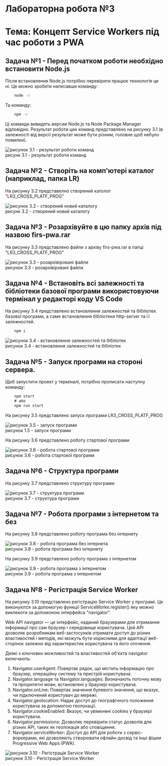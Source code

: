 # Лабораторна робота №3

# Тема: Концепт Service Workers під час роботи з PWA

## Задача №1 - Перед початком роботи необхідно встановити Node.js

Після встановлення Node.js потрібно перевірити працює технологія це ні. Це можно зробити написавши команду:
``` cmd
    node -v
```

Та команду:

``` cmd
    npm -v
```

Ці команди вивидять версии Node.js та Node Package Manager відповідно. Результат роботи цих команд представлено на рисунку 3.1 (в залежності від версії результат може бути різним, головне щоб небуло помилки).

![рисунок 3.1 - результат роботи команд](./images/1.jpg)
<br/>
рисунк 3.1 - результат роботи команд

## Задача №2 - Створіть на комп'ютері каталог (наприклад, папка LR)

На рисунку 3.2 представелно створений католог "LR3_CROSS_PLATF_PROG"

![рисунок 3.2 - створений новий каталогу](./images/2.png)
<br/>
рисунк 3.2 - створений новий каталогу

## Задача №3 - Розархівуйте в цю папку архів під назвою firs-pwa.rar

На рисунку 3.3 представлено файли з архіву firs-pwa.rar в папці "LR3_CROSS_PLATF_PROG"

![рисунок 3.3 - розархівіровані файли](./images/3.png)
<br/>
рисунок 3.3 - розархівіровані файли

## Задача №4 - Встановіть всі залежності та бібліотеки базової програми використовуючи термінал у редакторі коду VS Code

На рисунку 3.4 представлено встановлення залежностей та бібліотек базової програми, а саме встановлення бібліотеки http-server та її залежностей.

``` cmd
    npm i
```

![рисунок 3.4 - встановлення залежностей та бібліотек](./images/4.png)
<br/>
рисунок 3.4 - встановлення залежностей та бібліотек

## Задача №5 - Запуск програми на стороні сервера.

Щоб запустити проект у терміналі, потрібно прописати наступну команду:

``` cmd
    npm start
    # або
    npm run start
```

На рисунку 3.5 представлено запуск програми LR3_CROSS_PLATF_PROG

![рисунок 3.5 - запуск програми](./images/5.png)
<br/>
рисунок 1.5 - запуск програми

На рисунку 3.6 представлено роботу стартової програми

![рисунок 3.6 - робота стартової програми](./images/6.png)
<br/>
рисунок 3.6 - робота стартової програми

## Задача №6 - Структура програми

На рисунку 3.7 представлено структуру програми:

![рисунок 3.7 - структура програми](./images/7.png)
<br/>
рисунок 3.7 - структура програми

## Задача №7 - Робота програми з інтернетом та без

На рисунку 3.8 представлено роботу програма без інтернету

![рисунок 3.8 - робота програма без інтернета](./images/8.png)
<br/>
рисунок 3.8 - робота програма без інтернету

На рисунку 3.9 представлено роботу програма з інтернетом

![рисунок 3.9 - робота програма з інтернетом](./images/9.png)
<br/>
рисунок 3.9 - робота програма з інтернетом

## Задача №8 - Регістрація Service Worker

На рисунку 3.10 представлено регістрацію Service Worker у програмі. Це виконуются за допомогую функції ServiceWorke.register() яку можно виклекоти за допомоною інтерфейса "navigator".

Web API navigator — це інтерфейс, наданий браузерами для отримання інформації про сам браузер і середовище користувача. Цей API дозволяє розробникам веб-застосунків отримати доступ до різних властивостей і методів, які можуть бути корисними для адаптації веб-сторінок залежно від характеристик користувача та його оточення.

Деякі з ключових можливостей та властивостей об'єкта navigator включають:

1. Navigator.userAgent: Повертає рядок, що містить інформацію про браузер, операційну систему та пристрій користувача.
2. Navigator.language та Navigator.languages: Визначають поточну мову та пріоритетні мови, встановлені у браузері користувача.
3. Navigator.onLine: Повертає значення булевого значення, що вказує, чи підключений користувач до мережі.
4. Navigator.geolocation: Надає доступ до географічного положення користувача за допомогою геолокації.
5. Navigator.cookieEnabled: Вказує, чи увімкнені cookies у браузері користувача.
6. Navigator.permissions: Дозволяє перевірити статус дозволів для різних API, таких як геолокація або сповіщення.
7. Navigator.serviceWorker: Доступ до API для роботи з сервіс-воркерами, які дозволяють створювати офлайн-досвід та інші фішки Progressive Web Apps (PWA).

![рисунок 3.10 - Регістрація Service Worker](./images/10.png)
<br/>
рисунок 3.10 - Регістрація Service Worker